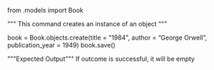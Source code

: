 from .models import Book

""" This command creates an instance of an object """

book = Book.objects.create(title = "1984", author = “George Orwell”, publication_year = 1949)
book.save()

"""Expected Output"""
If outcome is successful, it will be empty